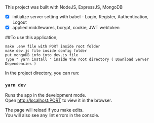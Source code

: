 This project was built with NodeJS, ExpressJS, MongoDB

- [x] initialize server setting with babel - Login, Register, Authentication, Logout
- [x] applied middlewares, bcrypt, cookie, JWT webtoken

##To use this application,

```
make .env file with PORT inside root folder
make dev.js file inside config folder
put mongoDB info into dev.js file
Type " yarn install " inside the root directory ( Download Server Dependencies )
```

In the project directory, you can run:

### `yarn dev`

Runs the app in the development mode.<br />
Open [http://localhost:PORT](http://localhost:PORT) to view it in the browser.

The page will reload if you make edits.<br />
You will also see any lint errors in the console.
